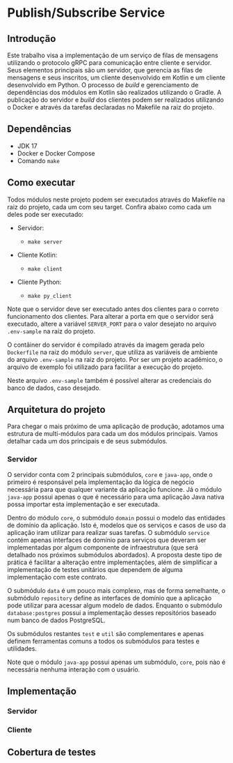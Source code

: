 # Publish/Subscribe Service

## Introdução

Este trabalho visa a implementação de um serviço de filas de mensagens utilizando o protocolo gRPC para comunicação
entre cliente e servidor. Seus elementos principais são um servidor, que gerencia as filas de mensagens e seus 
inscritos, um cliente desenvolvido em Kotlin e um cliente desenvolvido em Python.
O processo de _build_ e gerenciamento de dependências dos módulos em Kotlin são realizados utilizando o Gradle.
A publicação do servidor e _build_ dos clientes podem ser realizados utilizando o Docker e através da tarefas
declaradas no Makefile na raiz do projeto.

## Dependências

- JDK 17
- Docker e Docker Compose
- Comando `make`

## Como executar

Todos módulos neste projeto podem ser executados através do Makefile na raiz do projeto, cada um com seu target.
Confira abaixo como cada um deles pode ser executado:

- Servidor: 
  - ```shell
    make server
    ```
  
- Cliente Kotlin: 
  - ```shell
    make client
    ```
  
- Cliente Python: 
  - ```shell
    make py_client
    ```

Note que o servidor deve ser executado antes dos clientes para o correto funcionamento dos clientes. Para alterar
a porta em que o servidor será executado, altere a variável `SERVER_PORT` para o valor desejato no arquivo 
`.env-sample` na raiz do projeto.

O contâiner do servidor é compilado através da imagem gerada pelo `Dockerfile` na raiz do módulo `server`, 
que utiliza as variáveis de ambiente do arquivo `.env-sample` na raiz do projeto. Por ser um projeto acadêmico,
o arquivo de exemplo foi utilizado para facilitar a execução do projeto.

Neste arquivo `.env-sample` também é possível alterar as credenciais do banco de dados, caso desejado.

## Arquitetura do projeto

Para chegar o mais próximo de uma aplicação de produção, adotamos uma estrutura de multi-módulos para cada um dos
módulos principais. Vamos detalhar cada um dos principais e de seus submódulos.

### Servidor

O servidor conta com 2 principais submódulos, `core` e `java-app`, onde o primeiro é responsável pela 
implementação da lógica de negócio necessária para que qualquer variante da aplicação funcione. Já o módulo `java-app`
possui apenas o que é necessário para uma aplicação Java nativa possa importar esta implementação e ser executada.

Dentro do módulo `core`, o submódulo `domain` possui o modelo das entidades de domínio da aplicação. Isto é, 
modelos que os serviços e casos de uso da aplicação iram utilizar para realizar suas tarefas. O submódulo
`service` contém apenas interfaces de domínio para serviços que deveram ser implementadas por algum componente 
de infraestrutura (que será detalhado nos próximos submódulos abordados). A proposta deste tipo de prática é facilitar
a alteração entre implementações, além de simplificar a implementação de testes unitários que dependem de alguma
implementação com este contrato.

O submódulo `data` é um pouco mais complexo, mas de forma semelhante, o submódulo `repository` define as interfaces
de domínio que a aplicação pode utilizar para acessar algum modelo de dados. Enquanto o submódulo 
`database:postgres` possui a implementação desses repositórios baseado num banco de dados PostgreSQL.

Os submódulos restantes `test` e `util` são complementares e apenas definem ferramentas comuns a todos os submódulos
para testes e utilidades.

Note que o módulo `java-app` possui apenas um submódulo, `core`, pois nào é necessária nenhuma interação com o
usuário.

## Implementação

### Servidor

### Cliente 

## Cobertura de testes
